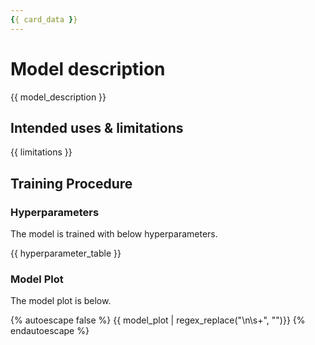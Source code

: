 ```yaml
---
{{ card_data }}
---
```


# Model description

{{ model_description }}

## Intended uses & limitations

{{ limitations }}

## Training Procedure

### Hyperparameters

The model is trained with below hyperparameters.

{{ hyperparameter_table }}

### Model Plot

The model plot is below.

{% autoescape false %}
  {{ model_plot | regex_replace("\n\s+", "")}}
{% endautoescape %}
